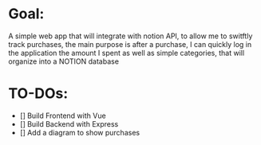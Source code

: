 # Goal:

A simple web app that will integrate with notion API, to allow me to switftly track purchases, the main purpose is after a purchase, I can quickly log in the application the amount I spent as well as simple categories, that will organize into a NOTION database


# TO-DOs:
- [] Build Frontend with Vue
- [] Build Backend with Express
- [] Add a diagram to show purchases
